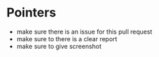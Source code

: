 # Pointers 
- make sure there is an  issue for this pull request
- make sure to there is a  clear report
- make sure to give screenshot
